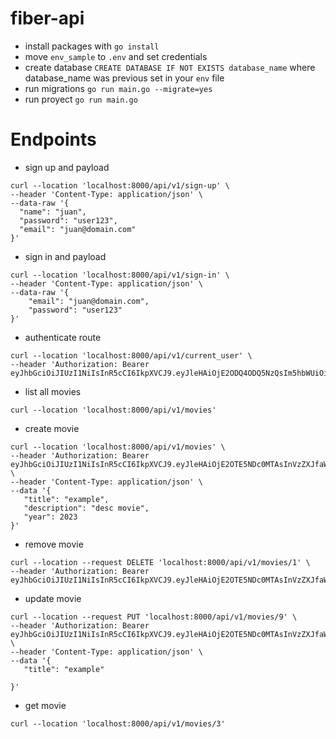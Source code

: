 # fiber-api
* install packages with `go install`
* move `env_sample` to `.env` and set credentials
* create database `CREATE DATABASE IF NOT EXISTS database_name` where database_name was previous set in your `env` file
* run migrations `go run main.go --migrate=yes`
* run proyect `go run main.go`


# Endpoints
* sign up and payload
```
curl --location 'localhost:8000/api/v1/sign-up' \
--header 'Content-Type: application/json' \
--data-raw '{
  "name": "juan",
  "password": "user123",
  "email": "juan@domain.com"
}'
```

* sign in and payload
```
curl --location 'localhost:8000/api/v1/sign-in' \
--header 'Content-Type: application/json' \
--data-raw '{
    "email": "juan@domain.com",
    "password": "user123"
}'
```

* authenticate route
```
curl --location 'localhost:8000/api/v1/current_user' \
--header 'Authorization: Bearer eyJhbGciOiJIUzI1NiIsInR5cCI6IkpXVCJ9.eyJleHAiOjE2ODQ4ODQ5NzQsIm5hbWUiOiJqYWltZUBkb21haW4uY29tIn0.Vsv4HeoeRmb5ajBeEy1W7wEyOoTQJAmAF9UflaFJhuM'
```

* list all movies
```
curl --location 'localhost:8000/api/v1/movies'
```

* create movie
```
curl --location 'localhost:8000/api/v1/movies' \
--header 'Authorization: Bearer eyJhbGciOiJIUzI1NiIsInR5cCI6IkpXVCJ9.eyJleHAiOjE2OTE5NDc0MTAsInVzZXJfaWQiOjF9.6zGhxWPca5SWmNaDMWQgBfP0ig2vJfDswVHSKBvpK3Y' \
--header 'Content-Type: application/json' \
--data '{
   "title": "example",
   "description": "desc movie",
   "year": 2023
}'
```

* remove movie
```
curl --location --request DELETE 'localhost:8000/api/v1/movies/1' \
--header 'Authorization: Bearer eyJhbGciOiJIUzI1NiIsInR5cCI6IkpXVCJ9.eyJleHAiOjE2OTE5NDc0MTAsInVzZXJfaWQiOjF9.6zGhxWPca5SWmNaDMWQgBfP0ig2vJfDswVHSKBvpK3Y'
```

* update movie
```
curl --location --request PUT 'localhost:8000/api/v1/movies/9' \
--header 'Authorization: Bearer eyJhbGciOiJIUzI1NiIsInR5cCI6IkpXVCJ9.eyJleHAiOjE2OTE5NDc0MTAsInVzZXJfaWQiOjF9.6zGhxWPca5SWmNaDMWQgBfP0ig2vJfDswVHSKBvpK3Y' \
--header 'Content-Type: application/json' \
--data '{
   "title": "example"
   
}'
```

* get movie
```
curl --location 'localhost:8000/api/v1/movies/3'
```
